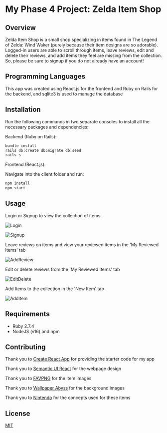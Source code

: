 # My Phase 4 Project: Zelda Item Shop 

## Overview 

Zelda Item Shop is a small shop specializing in items found in The Legend of Zelda: Wind Waker (purely because their item designs are so adorable). Logged-in users are able to scroll through items, leave reviews, edit and delete their reviews, and add items they feel are missing from the collection. So, please be sure to signup if you do not already have an account! 

## Programming Languages 

This app was created using React.js for the frontend and Ruby on Rails for the backend, and sqlite3 is used to manage the database  

## Installation

Run the following commands in two separate consoles to install all the necessary packages and dependencies: 

Backend (Ruby on Rails):

```bash
bundle install 
rails db:create db:migrate db:seed 
rails s 
```

Frontend (React.js): 

Navigate into the client folder and run:

```bash
npm install 
npm start 
```

## Usage

Login or Signup to view the collection of items 

![Login](https://media.giphy.com/media/v1.Y2lkPTc5MGI3NjExZXQxZWFtYXUwMDVidmMzZ2JicWtnN2J5N2wwenR3N3dwMWo5cDNybyZlcD12MV9pbnRlcm5hbF9naWZfYnlfaWQmY3Q9Zw/bftNvaoqrDL1sJ5HR4/giphy.gif)

![Signup](https://media.giphy.com/media/v1.Y2lkPTc5MGI3NjExYThvbW9kaDl5ZXJiMHl0YjN4OGxoZ3h4eXc1N3JwNG1qNDc3Z2UxayZlcD12MV9pbnRlcm5hbF9naWZfYnlfaWQmY3Q9Zw/svqTfc6pozOl3gOwl5/giphy.gif)

Leave reviews on items and view your reviewed items in the 'My Reviewed Items' tab

![AddReview](https://media.giphy.com/media/v1.Y2lkPTc5MGI3NjExNzJ5bWQ1Y3RiazNseXdnNzgxZ2sydXU2aHB6ZTQzbnUxbXMwY3dreiZlcD12MV9pbnRlcm5hbF9naWZfYnlfaWQmY3Q9Zw/6dRoAM3eRqQ05jtrax/giphy.gif)

Edit or delete reviews from the 'My Reviewed Items' tab 

![EditDelete](https://media.giphy.com/media/v1.Y2lkPTc5MGI3NjExYnNqZ2owYmZueWdiM3JmOWpjcHBpMXY2NDFsenoweHY2amJtY2wzYiZlcD12MV9pbnRlcm5hbF9naWZfYnlfaWQmY3Q9Zw/aKBRyYSKyGwI3eee6d/giphy.gif)

Add Items to the collection in the 'New Item' tab 

![AddItem](https://media.giphy.com/media/v1.Y2lkPTc5MGI3NjExeDd5bjlxZ2p6NTM4eHRudWI0ajh0eXZveWs5cXdyeXI5MzcyYzE1cSZlcD12MV9pbnRlcm5hbF9naWZfYnlfaWQmY3Q9Zw/laG8RvhFBtZEcDK3DH/giphy.gif)

## Requirements 

- Ruby 2.7.4
- NodeJS (v16) and npm

## Contributing
Thank you to [Create React App](https://github.com/facebook/create-react-app) for providing the starter code for my app

Thank you to [Semantic UI React](https://react.semantic-ui.com/) for the webpage design

Thank you to [FAVPNG](https://favpng.com/) for the item images

Thank you to [Wallpaper Abyss](https://wall.alphacoders.com/) for the background images 

Thank you to [Nintendo](https://www.nintendo.com/) for the concepts used for these items

## License

[MIT](https://choosealicense.com/licenses/mit/)